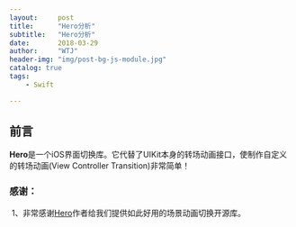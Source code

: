 ```yaml
---
layout:     post
title:      "Hero分析"
subtitle:   "Hero分析"
date:       2018-03-29
author:     "WTJ"
header-img: "img/post-bg-js-module.jpg"
catalog: true
tags:
    - Swift

---
```


## 前言

**Hero**是一个iOS界面切换库。它代替了UIKit本身的转场动画接口，使制作自定义的转场动画(View Controller Transition)非常简单！




### 感谢：

​	1、非常感谢[Hero](https://github.com/lkzhao/Hero)作者给我们提供如此好用的场景动画切换开源库。

